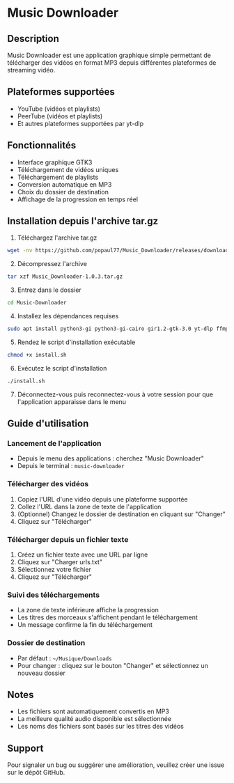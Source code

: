 # Music Downloader

## Description
Music Downloader est une application graphique simple permettant de télécharger des vidéos en format MP3 depuis différentes plateformes de streaming vidéo.

## Plateformes supportées
- YouTube (vidéos et playlists)
- PeerTube (vidéos et playlists)
- Et autres plateformes supportées par yt-dlp

## Fonctionnalités
- Interface graphique GTK3
- Téléchargement de vidéos uniques
- Téléchargement de playlists
- Conversion automatique en MP3
- Choix du dossier de destination
- Affichage de la progression en temps réel

## Installation depuis l'archive tar.gz

1. Téléchargez l'archive tar.gz
```bash
wget -nv https://github.com/popaul77/Music_Downloader/releases/download/Music_Downloader/Music_Downloader-1.0.3.tar.gz

```

2. Décompressez l'archive
```bash
tar xzf Music_Downloader-1.0.3.tar.gz
```

3. Entrez dans le dossier
```bash
cd Music-Downloader
```

4. Installez les dépendances requises
```bash
sudo apt install python3-gi python3-gi-cairo gir1.2-gtk-3.0 yt-dlp ffmpeg
```

5. Rendez le script d'installation exécutable
```bash
chmod +x install.sh
```

6. Exécutez le script d'installation
```bash
./install.sh
```

7. Déconnectez-vous puis reconnectez-vous à votre session pour que l'application apparaisse dans le menu

## Guide d'utilisation

### Lancement de l'application
- Depuis le menu des applications : cherchez "Music Downloader"
- Depuis le terminal : `music-downloader`

### Télécharger des vidéos
1. Copiez l'URL d'une vidéo depuis une plateforme supportée
2. Collez l'URL dans la zone de texte de l'application
3. (Optionnel) Changez le dossier de destination en cliquant sur "Changer"
4. Cliquez sur "Télécharger"

### Télécharger depuis un fichier texte
1. Créez un fichier texte avec une URL par ligne
2. Cliquez sur "Charger urls.txt"
3. Sélectionnez votre fichier
4. Cliquez sur "Télécharger"

### Suivi des téléchargements
- La zone de texte inférieure affiche la progression
- Les titres des morceaux s'affichent pendant le téléchargement
- Un message confirme la fin du téléchargement

### Dossier de destination
- Par défaut : `~/Musique/Downloads`
- Pour changer : cliquez sur le bouton "Changer" et sélectionnez un nouveau dossier

## Notes
- Les fichiers sont automatiquement convertis en MP3
- La meilleure qualité audio disponible est sélectionnée
- Les noms des fichiers sont basés sur les titres des vidéos

## Support
Pour signaler un bug ou suggérer une amélioration, veuillez créer une issue sur le dépôt GitHub. 


